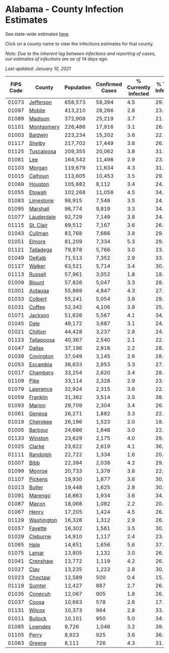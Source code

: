 # Alabama - County Infection Estimates

See state-wide estimates [here](/infections/us-al).

Click on a county name to view the infections estimates for that county.

*Note: Due to the inherent lag between infections and reporting of cases, our estimates of infections are as of 14 days ago.*

*Last updated: January 10, 2021*

|   FIPS Code |                   County |   Population |   Confirmed Cases |   % Currently Infected |   % Total Infected |
|-------------|--------------------------|--------------|-------------------|------------------------|--------------------|
|       01073 |   [Jefferson](jefferson) |      658,573 |            58,394 |                    4.5 |               29.0 |
|       01097 |         [Mobile](mobile) |      413,210 |            28,266 |                    2.8 |               23.6 |
|       01089 |       [Madison](madison) |      372,909 |            25,219 |                    3.7 |               21.8 |
|       01101 | [Montgomery](montgomery) |      226,486 |            17,916 |                    3.1 |               26.9 |
|       01003 |       [Baldwin](baldwin) |      223,234 |            15,202 |                    3.6 |               22.2 |
|       01117 |         [Shelby](shelby) |      217,702 |            17,449 |                    3.8 |               26.2 |
|       01125 | [Tuscaloosa](tuscaloosa) |      209,355 |            20,062 |                    3.8 |               31.4 |
|       01081 |               [Lee](lee) |      164,542 |            11,498 |                    2.9 |               23.6 |
|       01103 |         [Morgan](morgan) |      119,679 |            11,634 |                    4.3 |               31.4 |
|       01015 |       [Calhoun](calhoun) |      113,605 |            10,453 |                    3.5 |               29.6 |
|       01069 |       [Houston](houston) |      105,882 |             8,112 |                    3.4 |               24.6 |
|       01055 |         [Etowah](etowah) |      102,268 |            11,058 |                    4.5 |               34.8 |
|       01083 |   [Limestone](limestone) |       98,915 |             7,548 |                    3.5 |               24.3 |
|       01095 |     [Marshall](marshall) |       96,774 |             9,819 |                    3.3 |               34.2 |
|       01077 | [Lauderdale](lauderdale) |       92,729 |             7,149 |                    3.8 |               24.4 |
|       01115 |   [St. Clair](st.-clair) |       89,512 |             7,167 |                    3.6 |               26.0 |
|       01043 |       [Cullman](cullman) |       83,768 |             7,666 |                    3.8 |               29.4 |
|       01051 |         [Elmore](elmore) |       81,209 |             7,334 |                    5.3 |               29.5 |
|       01121 |   [Talladega](talladega) |       79,978 |             5,766 |                    3.0 |               23.3 |
|       01049 |         [DeKalb](dekalb) |       71,513 |             7,352 |                    2.9 |               33.7 |
|       01127 |         [Walker](walker) |       63,521 |             5,714 |                    3.4 |               30.0 |
|       01113 |       [Russell](russell) |       57,961 |             3,052 |                    1.8 |               18.3 |
|       01009 |         [Blount](blount) |       57,826 |             5,047 |                    3.3 |               28.2 |
|       01001 |       [Autauga](autauga) |       55,869 |             4,847 |                    4.3 |               27.9 |
|       01033 |       [Colbert](colbert) |       55,241 |             5,054 |                    3.8 |               29.7 |
|       01031 |         [Coffee](coffee) |       52,342 |             4,106 |                    3.8 |               25.0 |
|       01071 |       [Jackson](jackson) |       51,626 |             5,567 |                    4.1 |               34.6 |
|       01045 |             [Dale](dale) |       49,172 |             3,687 |                    3.1 |               24.3 |
|       01021 |       [Chilton](chilton) |       44,428 |             3,237 |                    2.8 |               24.3 |
|       01123 | [Tallapoosa](tallapoosa) |       40,367 |             2,540 |                    2.1 |               22.6 |
|       01047 |         [Dallas](dallas) |       37,196 |             2,916 |                    2.2 |               28.1 |
|       01039 |   [Covington](covington) |       37,049 |             3,145 |                    2.6 |               28.0 |
|       01053 |     [Escambia](escambia) |       36,633 |             2,953 |                    3.3 |               27.2 |
|       01017 |     [Chambers](chambers) |       33,254 |             2,620 |                    3.4 |               28.6 |
|       01109 |             [Pike](pike) |       33,114 |             2,328 |                    2.9 |               23.0 |
|       01079 |     [Lawrence](lawrence) |       32,924 |             2,315 |                    3.6 |               22.0 |
|       01059 |     [Franklin](franklin) |       31,362 |             3,514 |                    3.5 |               38.4 |
|       01093 |         [Marion](marion) |       29,709 |             2,304 |                    3.4 |               26.1 |
|       01061 |         [Geneva](geneva) |       26,271 |             1,882 |                    3.3 |               22.4 |
|       01019 |     [Cherokee](cherokee) |       26,196 |             1,523 |                    2.0 |               18.8 |
|       01005 |       [Barbour](barbour) |       24,686 |             1,648 |                    3.0 |               22.9 |
|       01133 |       [Winston](winston) |       23,629 |             2,175 |                    4.0 |               29.6 |
|       01025 |         [Clarke](clarke) |       23,622 |             2,619 |                    4.1 |               36.6 |
|       01111 |     [Randolph](randolph) |       22,722 |             1,334 |                    1.6 |               20.4 |
|       01007 |             [Bibb](bibb) |       22,394 |             2,038 |                    4.2 |               29.3 |
|       01099 |         [Monroe](monroe) |       20,733 |             1,378 |                    3.8 |               22.0 |
|       01107 |       [Pickens](pickens) |       19,930 |             1,877 |                    3.6 |               30.9 |
|       01013 |         [Butler](butler) |       19,448 |             1,625 |                    2.8 |               30.0 |
|       01091 |       [Marengo](marengo) |       18,863 |             1,934 |                    3.6 |               34.1 |
|       01087 |           [Macon](macon) |       18,068 |             1,082 |                    2.2 |               20.4 |
|       01067 |           [Henry](henry) |       17,205 |             1,424 |                    4.5 |               26.6 |
|       01129 | [Washington](washington) |       16,326 |             1,312 |                    2.9 |               26.9 |
|       01057 |       [Fayette](fayette) |       16,302 |             1,561 |                    3.5 |               30.3 |
|       01029 |     [Cleburne](cleburne) |       14,910 |             1,117 |                    2.4 |               23.8 |
|       01065 |             [Hale](hale) |       14,651 |             1,656 |                    5.6 |               37.2 |
|       01075 |           [Lamar](lamar) |       13,805 |             1,132 |                    3.0 |               26.6 |
|       01041 |     [Crenshaw](crenshaw) |       13,772 |             1,119 |                    4.2 |               26.5 |
|       01027 |             [Clay](clay) |       13,235 |             1,223 |                    2.8 |               30.3 |
|       01023 |       [Choctaw](choctaw) |       12,589 |               500 |                    0.4 |               15.1 |
|       01119 |         [Sumter](sumter) |       12,427 |               887 |                    2.7 |               26.1 |
|       01035 |       [Conecuh](conecuh) |       12,067 |               905 |                    1.8 |               26.2 |
|       01037 |           [Coosa](coosa) |       10,663 |               578 |                    2.6 |               17.9 |
|       01131 |         [Wilcox](wilcox) |       10,373 |               964 |                    2.8 |               33.2 |
|       01011 |       [Bullock](bullock) |       10,101 |               950 |                    5.0 |               34.0 |
|       01085 |       [Lowndes](lowndes) |        9,726 |             1,046 |                    3.2 |               39.1 |
|       01105 |           [Perry](perry) |        8,923 |               925 |                    3.6 |               36.6 |
|       01063 |         [Greene](greene) |        8,111 |               726 |                    4.3 |               31.5 |